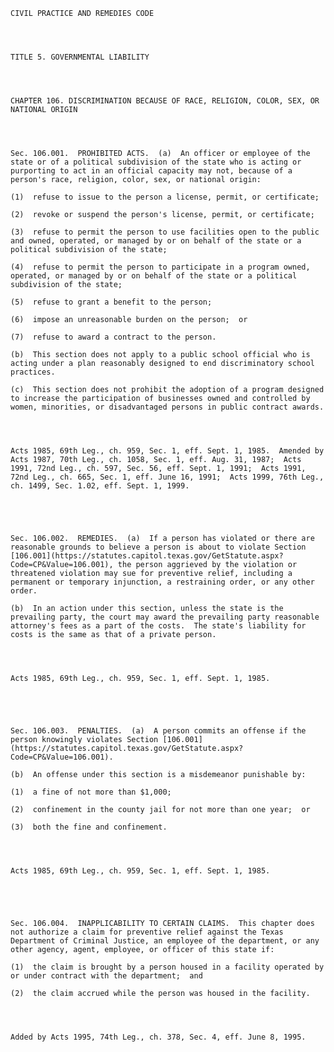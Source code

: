 ﻿
    
    
    	
    					
    
    
    CIVIL PRACTICE AND REMEDIES CODE
    
      
    
    
    TITLE 5. GOVERNMENTAL LIABILITY
    
      
    
    
    CHAPTER 106. DISCRIMINATION BECAUSE OF RACE, RELIGION, COLOR, SEX, OR NATIONAL ORIGIN
    
      
    
    
    Sec. 106.001.  PROHIBITED ACTS.  (a)  An officer or employee of the state or of a political subdivision of the state who is acting or purporting to act in an official capacity may not, because of a person's race, religion, color, sex, or national origin:
    
    (1)  refuse to issue to the person a license, permit, or certificate;
    
    (2)  revoke or suspend the person's license, permit, or certificate;
    
    (3)  refuse to permit the person to use facilities open to the public and owned, operated, or managed by or on behalf of the state or a political subdivision of the state;
    
    (4)  refuse to permit the person to participate in a program owned, operated, or managed by or on behalf of the state or a political subdivision of the state;
    
    (5)  refuse to grant a benefit to the person;
    
    (6)  impose an unreasonable burden on the person;  or
    
    (7)  refuse to award a contract to the person.
    
    (b)  This section does not apply to a public school official who is acting under a plan reasonably designed to end discriminatory school practices.
    
    (c)  This section does not prohibit the adoption of a program designed to increase the participation of businesses owned and controlled by women, minorities, or disadvantaged persons in public contract awards.
    
    
    
    
    Acts 1985, 69th Leg., ch. 959, Sec. 1, eff. Sept. 1, 1985.  Amended by Acts 1987, 70th Leg., ch. 1058, Sec. 1, eff. Aug. 31, 1987;  Acts 1991, 72nd Leg., ch. 597, Sec. 56, eff. Sept. 1, 1991;  Acts 1991, 72nd Leg., ch. 665, Sec. 1, eff. June 16, 1991;  Acts 1999, 76th Leg., ch. 1499, Sec. 1.02, eff. Sept. 1, 1999.
    
    
    
    
    
    Sec. 106.002.  REMEDIES.  (a)  If a person has violated or there are reasonable grounds to believe a person is about to violate Section [106.001](https://statutes.capitol.texas.gov/GetStatute.aspx?Code=CP&Value=106.001), the person aggrieved by the violation or threatened violation may sue for preventive relief, including a permanent or temporary injunction, a restraining order, or any other order.
    
    (b)  In an action under this section, unless the state is the prevailing party, the court may award the prevailing party reasonable attorney's fees as a part of the costs.  The state's liability for costs is the same as that of a private person.
    
    
    
    
    Acts 1985, 69th Leg., ch. 959, Sec. 1, eff. Sept. 1, 1985.
    
    
    
    
    
    Sec. 106.003.  PENALTIES.  (a)  A person commits an offense if the person knowingly violates Section [106.001](https://statutes.capitol.texas.gov/GetStatute.aspx?Code=CP&Value=106.001).
    
    (b)  An offense under this section is a misdemeanor punishable by:
    
    (1)  a fine of not more than $1,000;
    
    (2)  confinement in the county jail for not more than one year;  or
    
    (3)  both the fine and confinement.
    
    
    
    
    Acts 1985, 69th Leg., ch. 959, Sec. 1, eff. Sept. 1, 1985.
    
    
    
    
    
    Sec. 106.004.  INAPPLICABILITY TO CERTAIN CLAIMS.  This chapter does not authorize a claim for preventive relief against the Texas Department of Criminal Justice, an employee of the department, or any other agency, agent, employee, or officer of this state if:
    
    (1)  the claim is brought by a person housed in a facility operated by or under contract with the department;  and
    
    (2)  the claim accrued while the person was housed in the facility.
    
    
    
    
    Added by Acts 1995, 74th Leg., ch. 378, Sec. 4, eff. June 8, 1995.
    
    
    
    
    				
